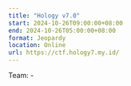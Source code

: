 ```yaml
---
title: "Hology v7.0"
start: 2024-10-26T09:00:00+08:00
end: 2024-10-26T05:00:00+08:00
format: Jeopardy
location: Online
url: https://ctf.hology7.my.id/
---
```

Team: -
